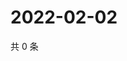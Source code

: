 # 2022-02-02

共 0 条

<!-- BEGIN WEIBO -->
<!-- 最后更新时间 Wed Feb 02 2022 12:10:53 GMT+0800 (China Standard Time) -->

<!-- END WEIBO -->
